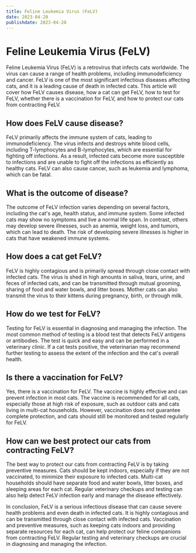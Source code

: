 ```yaml
---
title: Feline Leukemia Virus (FeLV)
date: 2023-04-20
publishdate: 2023-04-20
---
```


# Feline Leukemia Virus (FeLV)

Feline Leukemia Virus (FeLV) is a retrovirus that infects cats worldwide. The virus can cause a range of health problems, including immunodeficiency and cancer. FeLV is one of the most significant infectious diseases affecting cats, and it is a leading cause of death in infected cats. This article will cover how FeLV causes disease, how a cat can get FeLV, how to test for FeLV, whether there is a vaccination for FeLV, and how to protect our cats from contracting FeLV.

## How does FeLV cause disease?

FeLV primarily affects the immune system of cats, leading to immunodeficiency. The virus infects and destroys white blood cells, including T-lymphocytes and B-lymphocytes, which are essential for fighting off infections. As a result, infected cats become more susceptible to infections and are unable to fight off the infections as efficiently as healthy cats. FeLV can also cause cancer, such as leukemia and lymphoma, which can be fatal.

## What is the outcome of disease?

The outcome of FeLV infection varies depending on several factors, including the cat's age, health status, and immune system. Some infected cats may show no symptoms and live a normal life span. In contrast, others may develop severe illnesses, such as anemia, weight loss, and tumors, which can lead to death. The risk of developing severe illnesses is higher in cats that have weakened immune systems.

## How does a cat get FeLV?

FeLV is highly contagious and is primarily spread through close contact with infected cats. The virus is shed in high amounts in saliva, tears, urine, and feces of infected cats, and can be transmitted through mutual grooming, sharing of food and water bowls, and litter boxes. Mother cats can also transmit the virus to their kittens during pregnancy, birth, or through milk.

## How do we test for FeLV?

Testing for FeLV is essential in diagnosing and managing the infection. The most common method of testing is a blood test that detects FeLV antigens or antibodies. The test is quick and easy and can be performed in a veterinary clinic. If a cat tests positive, the veterinarian may recommend further testing to assess the extent of the infection and the cat's overall health.

## Is there a vaccination for FeLV?

Yes, there is a vaccination for FeLV. The vaccine is highly effective and can prevent infection in most cats. The vaccine is recommended for all cats, especially those at high risk of exposure, such as outdoor cats and cats living in multi-cat households. However, vaccination does not guarantee complete protection, and cats should still be monitored and tested regularly for FeLV.

## How can we best protect our cats from contracting FeLV?

The best way to protect our cats from contracting FeLV is by taking preventive measures. Cats should be kept indoors, especially if they are not vaccinated, to minimize their exposure to infected cats. Multi-cat households should have separate food and water bowls, litter boxes, and sleeping areas for each cat. Regular veterinary checkups and testing can also help detect FeLV infection early and manage the disease effectively.

In conclusion, FeLV is a serious infectious disease that can cause severe health problems and even death in infected cats. It is highly contagious and can be transmitted through close contact with infected cats. Vaccination and preventive measures, such as keeping cats indoors and providing separate resources for each cat, can help protect our feline companions from contracting FeLV. Regular testing and veterinary checkups are crucial in diagnosing and managing the infection.
